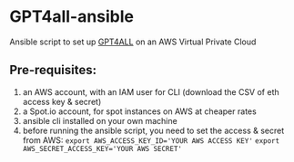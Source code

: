 # GPT4all-ansible
Ansible script to set up [GPT4ALL](https://github.com/nomic-ai/gpt4all) on an AWS Virtual Private Cloud
## Pre-requisites:
1. an AWS account, with an IAM user for CLI (download the CSV of eth access key & secret)
2. a Spot.io account, for spot instances on AWS at cheaper rates
3. ansible cli installed on your own machine
4. before running the ansible script, you need to set the access & secret from AWS:
```export AWS_ACCESS_KEY_ID='YOUR AWS ACCESS KEY'```
```export AWS_SECRET_ACCESS_KEY='YOUR AWS SECRET'```

